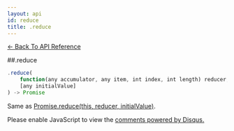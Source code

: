 ```yaml
---
layout: api
id: reduce
title: .reduce
---
```



[← Back To API Reference](/docs/api-reference.html)
<div class="api-code-section"><markdown>
##.reduce

```js
.reduce(
    function(any accumulator, any item, int index, int length) reducer,
    [any initialValue]
) -> Promise
```

Same as [Promise.reduce(this, reducer, initialValue)](.).
</markdown></div>

<div id="disqus_thread"></div>
<script type="text/javascript">
    var disqus_title = ".reduce";
    var disqus_shortname = "bluebirdjs";
    var disqus_identifier = "disqus-id-reduce";
    
    (function() {
        var dsq = document.createElement("script"); dsq.type = "text/javascript"; dsq.async = true;
        dsq.src = "//" + disqus_shortname + ".disqus.com/embed.js";
        (document.getElementsByTagName("head")[0] || document.getElementsByTagName("body")[0]).appendChild(dsq);
    })();
</script>
<noscript>Please enable JavaScript to view the <a href="https://disqus.com/?ref_noscript" rel="nofollow">comments powered by Disqus.</a></noscript>
